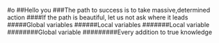 #o
##Hello you
###The path to success is to take massive,determined action
####If the path is beautiful, let us not ask where it leads
#####Global variables
######Local variables
#######Local variable
########Global variable
#########Every addition to true knowledge
